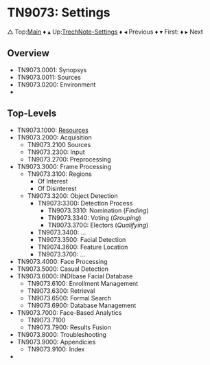 # TN9073: Settings



&bigtriangleup; Top:[Main](../root/Main.md) &diamondsuit; &blacktriangle; Up:[TrechNote-Settings](../Settings.md) &diamondsuit; &blacktriangleleft; Previous &diamondsuit; &blacktriangledown; First:  &diamondsuit; &blacktriangleright; Next 

## Overview

* TN9073.0001: Synopsys
* TN9073.0011: Sources
* TN9073.0200: Environment
* 

## Top-Levels

* TN9073.1000: [Resources](./1000/Resources.md)
* TN9073.2000: Acquisition
  * TN9073.2100 Sources
  * TN9073.2300: Input
  * TN9073.2700: Preprocessing
* TN9073.3000: Frame Processing
  * TN9073.3100: Regions 
    * Of Interest
    * Of Disinterest
  * TN9073.3200: Object Detection
    * TN9073:3300: Detection Process
      * TN9073.3310: Nomination (*Finding*)
      * TN9073.3340: Voting (*Grouping*)
      * TN9073.3700: Electors (*Qualifying*)
    * TN9073.3400: ...
    * TN9073.3500: Facial Detection
    * TN9074.3600: Feature Location
    * TN9073.3700: ...
* TN9073.4000: Face Processing
* TN9073.5000: Casual Detection
* TN9073.6000: INDIbase Facial Database
  * TN9073.6100: Enrollment Management
  * TN9073.6300: Retrieval
  * TN9073.6500: Formal Search
  * TN9073.6900: Database Management
* TN9073.7000: Face-Based Analytics
  * TN9073.7100 
  * TN9073.7900: Results Fusion
* TN9073.8000: Troubleshooting
* TN9073.9000: Appendicies
  * TN9073.9100: Index
* 